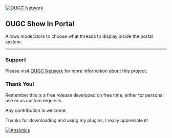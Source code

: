 [![OUGC Network](https://omargc.me/cache/images/logo.png "OUGC Network")](https://ougc.network/landing?mybb "OUGC Network")

## OUGC Show In Portal
Allows moderators to choose what threads to display inside the portal system.

***

### Support
Please visit [OUGC Network](https://ougc.network/?landing=mybb "Visit OUGC Network") for more information about this project.

### Thank You!
Remember this is a free release developed on free time, either for personal use or as custom requests.

Any contribution is welcome.

Thanks for downloading and using my plugins, I really appreciate it!

[![Analytics](https://ga-beacon.appspot.com/UA-54127252-4/OUGC-Show-in-Portal/README?flat&useReferer)](https://github.com/igrigorik/ga-beacon)
